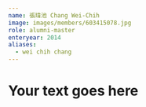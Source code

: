 ```yaml
---
name: 張瑋池 Chang Wei-Chih 
image: images/members/603415078.jpg 
role: alumni-master
enteryear: 2014
aliases:
  - wei chih chang
---
```

# Your text goes here
